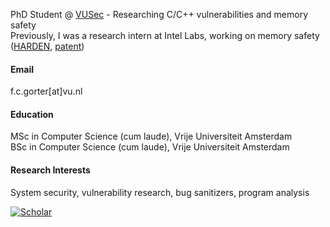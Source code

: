 

PhD Student @ [VUSec](https://www.vusec.net) - Researching C/C++ vulnerabilities and memory safety\
Previously, I was a research intern at Intel Labs, working on memory safety ([HARDEN](https://www.darpa.mil/research/programs/hardening-development-toolchains-against-emergent-execution-engines), [patent](https://patents.google.com/patent/US20250077647A1/en))

#### Email
f.c.gorter[at]vu.nl

#### Education
MSc in Computer Science (cum laude), Vrije Universiteit Amsterdam\
BSc in Computer Science (cum laude), Vrije Universiteit Amsterdam

#### Research Interests
System security, vulnerability research, bug sanitizers, program analysis

[![Scholar](https://img.shields.io/badge/Google_Scholar-4285F4?style=flat&logo=google-scholar&logoColor=white)](https://scholar.google.com/citations?user=Afy4QisAAAAJ)
